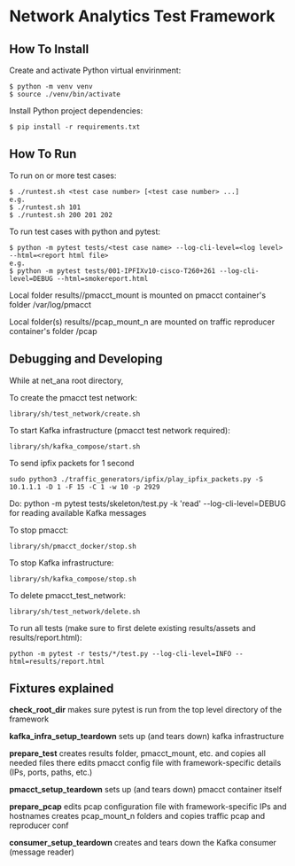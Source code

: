 # Network Analytics Test Framework

## How To Install

Create and activate Python virtual envirinment:
```shell
$ python -m venv venv
$ source ./venv/bin/activate
```

Install Python project dependencies:
```shell
$ pip install -r requirements.txt
```

## How To Run

To run on or more test cases:
```shell
$ ./runtest.sh <test case number> [<test case number> ...]
e.g.
$ ./runtest.sh 101
$ ./runtest.sh 200 201 202

```

To run test cases with python and pytest:
```shell
$ python -m pytest tests/<test case name> --log-cli-level=<log level> --html=<report html file>
e.g.
$ python -m pytest tests/001-IPFIXv10-cisco-T260+261 --log-cli-level=DEBUG --html=smokereport.html

```


Local folder results/<test case>/pmacct_mount is mounted on pmacct container's folder /var/log/pmacct

Local folder(s) results/<test case>/pcap_mount_n are mounted on traffic reproducer container's folder /pcap


## Debugging and Developing

While at net_ana root directory,

To create the pmacct test network:
```shell
library/sh/test_network/create.sh
```

To start Kafka infrastructure (pmacct test network required):
```shell
library/sh/kafka_compose/start.sh
```

To send ipfix packets for 1 second
```shell
sudo python3 ./traffic_generators/ipfix/play_ipfix_packets.py -S 10.1.1.1 -D 1 -F 15 -C 1 -w 10 -p 2929
```

Do:
python -m pytest tests/skeleton/test.py -k 'read' --log-cli-level=DEBUG
for reading available Kafka messages

To stop pmacct:
```shell
library/sh/pmacct_docker/stop.sh
```

To stop Kafka infrastructure:
```shell
library/sh/kafka_compose/stop.sh
```

To delete pmacct_test_network:
```shell
library/sh/test_network/delete.sh
```

To run all tests (make sure to first delete existing results/assets and results/report.html):
```shell
python -m pytest -r tests/*/test.py --log-cli-level=INFO --html=results/report.html
```

## Fixtures explained

**check_root_dir** makes sure pytest is run from the top level directory of the framework

**kafka_infra_setup_teardown** sets up (and tears down) kafka infrastructure

**prepare_test** creates results folder, pmacct_mount, etc. and copies all needed files there 
    edits pmacct config file with framework-specific details (IPs, ports, paths, etc.)

**pmacct_setup_teardown** sets up (and tears down) pmacct container itself

**prepare_pcap** edits pcap configuration file with framework-specific IPs and hostnames
              creates pcap_mount_n folders and copies traffic pcap and reproducer conf

**consumer_setup_teardown** creates and tears down the Kafka consumer (message reader)
